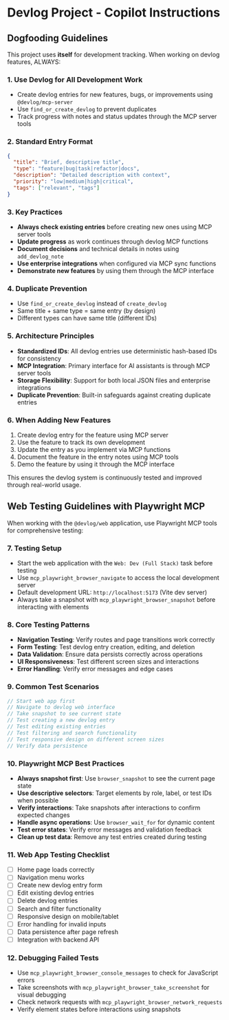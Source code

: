 # Devlog Project - Copilot Instructions

## Dogfooding Guidelines

This project uses **itself** for development tracking. When working on devlog features, ALWAYS:

### 1. Use Devlog for All Development Work
- Create devlog entries for new features, bugs, or improvements using `@devlog/mcp-server`
- Use `find_or_create_devlog` to prevent duplicates
- Track progress with notes and status updates through the MCP server tools

### 2. Standard Entry Format
```json
{
  "title": "Brief, descriptive title",
  "type": "feature|bug|task|refactor|docs",
  "description": "Detailed description with context",
  "priority": "low|medium|high|critical",
  "tags": ["relevant", "tags"]
}
```

### 3. Key Practices
- **Always check existing entries** before creating new ones using MCP server tools
- **Update progress** as work continues through devlog MCP functions
- **Document decisions** and technical details in notes using `add_devlog_note`
- **Use enterprise integrations** when configured via MCP sync functions
- **Demonstrate new features** by using them through the MCP interface

### 4. Duplicate Prevention
- Use `find_or_create_devlog` instead of `create_devlog`
- Same title + same type = same entry (by design)
- Different types can have same title (different IDs)

### 5. Architecture Principles
- **Standardized IDs**: All devlog entries use deterministic hash-based IDs for consistency
- **MCP Integration**: Primary interface for AI assistants is through MCP server tools
- **Storage Flexibility**: Support for both local JSON files and enterprise integrations
- **Duplicate Prevention**: Built-in safeguards against creating duplicate entries

### 6. When Adding New Features
1. Create devlog entry for the feature using MCP server
2. Use the feature to track its own development
3. Update the entry as you implement via MCP functions
4. Document the feature in the entry notes using MCP tools
5. Demo the feature by using it through the MCP interface

This ensures the devlog system is continuously tested and improved through real-world usage.

## Web Testing Guidelines with Playwright MCP

When working with the `@devlog/web` application, use Playwright MCP tools for comprehensive testing:

### 7. Testing Setup
- Start the web application with the `Web: Dev (Full Stack)` task before testing
- Use `mcp_playwright_browser_navigate` to access the local development server
- Default development URL: `http://localhost:5173` (Vite dev server)
- Always take a snapshot with `mcp_playwright_browser_snapshot` before interacting with elements

### 8. Core Testing Patterns
- **Navigation Testing**: Verify routes and page transitions work correctly
- **Form Testing**: Test devlog entry creation, editing, and deletion
- **Data Validation**: Ensure data persists correctly across operations
- **UI Responsiveness**: Test different screen sizes and interactions
- **Error Handling**: Verify error messages and edge cases

### 9. Common Test Scenarios
```javascript
// Start web app first
// Navigate to devlog web interface
// Take snapshot to see current state
// Test creating a new devlog entry
// Test editing existing entries  
// Test filtering and search functionality
// Test responsive design on different screen sizes
// Verify data persistence
```

### 10. Playwright MCP Best Practices
- **Always snapshot first**: Use `browser_snapshot` to see the current page state
- **Use descriptive selectors**: Target elements by role, label, or test IDs when possible  
- **Verify interactions**: Take snapshots after interactions to confirm expected changes
- **Handle async operations**: Use `browser_wait_for` for dynamic content
- **Test error states**: Verify error messages and validation feedback
- **Clean up test data**: Remove any test entries created during testing

### 11. Web App Testing Checklist
- [ ] Home page loads correctly
- [ ] Navigation menu works
- [ ] Create new devlog entry form
- [ ] Edit existing devlog entries
- [ ] Delete devlog entries
- [ ] Search and filter functionality
- [ ] Responsive design on mobile/tablet
- [ ] Error handling for invalid inputs
- [ ] Data persistence after page refresh
- [ ] Integration with backend API

### 12. Debugging Failed Tests
- Use `mcp_playwright_browser_console_messages` to check for JavaScript errors
- Take screenshots with `mcp_playwright_browser_take_screenshot` for visual debugging
- Check network requests with `mcp_playwright_browser_network_requests`
- Verify element states before interactions using snapshots